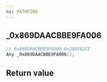 ```yaml
---
ns: PATHFIND
---
```

## _0x869DAACBBE9FA006

```c
// 0x869DAACBBE9FA006 0x286F82CC
Any _0x869DAACBBE9FA006();
```


## Return value
